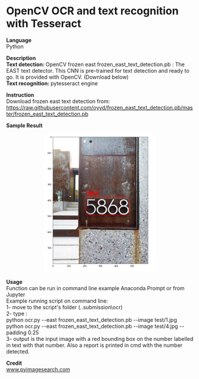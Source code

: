 # OpenCV OCR and text recognition with Tesseract

<b>Language</b><br>
Python

<b>Description</b><br>
<b>Text detection: </b>OpenCV frozen east
frozen_east_text_detection.pb : The EAST text detector. This CNN  is pre-trained for text detection and ready to go. It is provided with OpenCV. (Download below) <br>
<b>Text recognition: </b> pytesseract engine

<b>Instruction</b><br>
Download frozen east text detection from:
https://raw.githubusercontent.com/oyyd/frozen_east_text_detection.pb/master/frozen_east_text_detection.pb

<b>Sample Result</b>
<br><center>
<img src="https://github.com/tgalala/Simple-OCR/blob/master/images/sample.png?raw=true" width="300">
</center>


<b>Usage</b><br>
Function can be run in command line example Anaconda Prompt or from Jupyter<br>
Example running script on command line:<br>
	1- move to the script's folder (..submission\ocr) <br>
	2- type :<br>
		python ocr.py --east frozen_east_text_detection.pb --image test/1.jpg   <br>
		python ocr.py --east frozen_east_text_detection.pb --image test/4.jpg --padding 0.25 <br>
	3- output is the input image with a red bounding box on the number labelled in text with that number. Also a report is printed in cmd with the number detected. 
  
  
<b>Credit</b><br>
www.pyimagesearch.com
